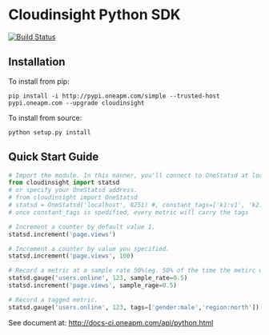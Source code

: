 Cloudinsight Python SDK
================

[![Build Status](https://travis-ci.org/cloudinsight/cloudinsight-python-sdk.svg?branch=master)](https://travis-ci.org/cloudinsight/cloudinsight-python-sdk)

Installation
------------
To install from pip:

```shell
pip install -i http://pypi.oneapm.com/simple --trusted-host pypi.oneapm.com --upgrade cloudinsight
```

To install from source:

```shell
python setup.py install
```

Quick Start Guide
-----------------

``` python
# Import the module. In this manner, you'll connect to OneStatsd at localhost:8251
from cloudinsight import statsd
# or specify your OneStatsd address.
# from cloudinsight import OneStatsd
# statsd = OneStatsd('localhost', 8251) #, constant_tags=['k1:v1', 'k2:v2'])
# once constant_tags is spedified, every metric will carry the tags

# Increment a counter by default value 1.
statsd.increment('page.views')

# Increment a counter by value you specified.
statsd.increment('page.views', 100)

# Record a metric at a sample rate 50%(eg. 50% of the time the metirc will be recorded).
statsd.gauge('users.online', 123, sample_rate=0.5)
statsd.increment('page.views', sample_rage=0.5)

# Record a tagged metric.
statsd.gauge('users.online', 123, tags=['gender:male','region:north'])
```

See document at: http://docs-ci.oneapm.com/api/python.html
